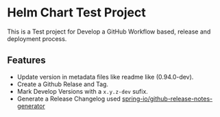 # Helm Chart Test Project 

This is a Test project for Develop a GitHub Workflow based, release and deployment process.

## Features

* Update version in metadata files like readme like (0.94.0-dev).
* Create a Github Relase and Tag.
* Mark Develop Versions with a ```x.y.z-dev``` sufix.
* Generate a Release Changelog used [spring-io/github-release-notes-generator](https://github.com/spring-io/github-release-notes-generator) 
